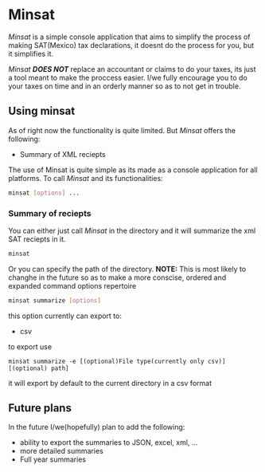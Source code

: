 # Minsat
*Minsat* is a simple console application that aims to simplify the process of making SAT(Mexico) tax declarations, it doesnt do the process for you, but it simplifies it.

*Minsat* ***DOES NOT*** replace an accountant or claims to do your taxes, its just a tool meant to make the proccess easier.
I/we fully encourage you to do your taxes on time and in an orderly manner so as to not get in trouble.

## Using minsat
As of right now the functionality is quite limited.
But *Minsat* offers the following:
- Summary of XML reciepts

The use of Minsat is quite simple as its made as a console application for all platforms.
To call *Minsat* and its functionalities:
```bash
minsat [options] ...
```
### Summary of reciepts

You can either just call *Minsat* in the directory and it will summarize the xml SAT reciepts in it.
```bash
minsat
```
Or you can specify the path of the directory.
**NOTE:** This is most likely to changhe in the future so as to make a more conscise, ordered and expanded command options repertoire
```bash
minsat summarize [options]
```
this option currently can export to:
- csv

to export use
```
minsat summarize -e [(optional)File type(currently only csv)] [(optional) path]
```
it will export by default to the current directory in a csv format

## Future plans
In the future I/we(hopefully) plan to add the following:
- ability to export the summaries to JSON, excel, xml, ...
- more detailed summaries
- Full year summaries